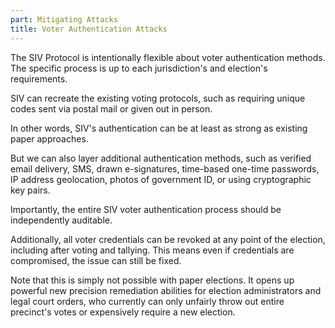```yaml
---
part: Mitigating Attacks
title: Voter Authentication Attacks
---
```


The SIV Protocol is intentionally flexible about voter authentication methods. The specific process is up to each jurisdiction's and election's requirements.

SIV can recreate the existing voting protocols, such as requiring unique codes sent via postal mail or given out in person.

In other words, SIV's authentication can be at least as strong as existing paper approaches.

But we can also layer additional authentication methods, such as verified email delivery, SMS, drawn e-signatures, time-based one-time passwords, IP address geolocation, photos of government ID, or using cryptographic key pairs.

Importantly, the entire SIV voter authentication process should be independently auditable.

Additionally, all voter credentials can be revoked at any point of the election, including after voting and tallying. This means even if credentials are compromised, the issue can still be fixed.

Note that this is simply not possible with paper elections. It opens up powerful new precision remediation abilities for election administrators and legal court orders, who currently can only unfairly throw out entire precinct's votes or expensively require a new election.
